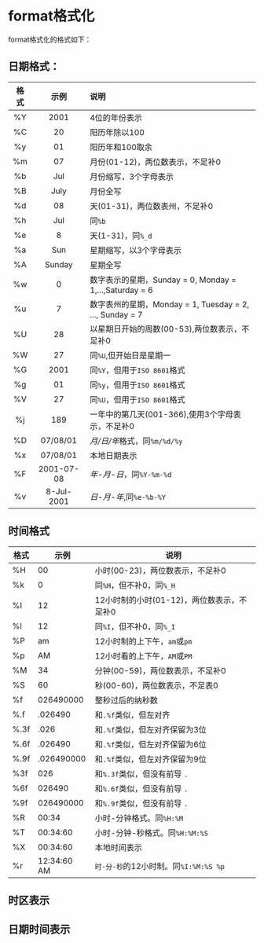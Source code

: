 # format格式化

format格式化的格式如下：

## 日期格式：

| 格式 |     示例     | 说明                                               |
|:--:|:----------:|:-------------------------------------------------|
| %Y |    2001    | 4位的年份表示                                          |
| %C |     20     | 阳历年除以100                                         |
| %y |     01     | 阳历年和100取余                                        |
| %m |     07     | 月份(01-12)，两位数表示，不足补0                             |
| %b |    Jul     | 月份缩写，3个字母表示                                      |
| %B |    July    | 月份全写                                             |
| %d |     08     | 天(01-31)，两位数表州，不足补0                              |
| %h |    Jul     | 同`%b`                                            |
| %e |     8      | 天(1-31)，同`%_d`                                   |
| %a |    Sun     | 星期缩写，以3个字母表示                                     |
| %A |   Sunday   | 星期全写                                             |
| %w |     0      | 数字表示的星期，Sunday = 0, Monday = 1,...,Saturday = 6  |
| %u |     7      | 数字表州的星期，Monday = 1, Tuesday = 2, ..., Sunday = 7 |
| %U |     28     | 以星期日开始的周数(00-53),两位数表示，不足补0                      |
| %W |     27     | 同`%U`,但开始日是星期一                                   |
| %G |    2001    | 同`%Y`，但用于`ISO 8601`格式                            |
| %g |     01     | 同`%y`，但用于`ISO 8601`格式                            |
| %V |     27     | 同`%U`，但用于`ISO 8601`格式                            |
| %j |    189     | 一年中的第几天(001-366),使用3个字母表示，不足补0                   |
| %D |  07/08/01  | *月/日/年*格式，同`%m/%d/%y`                            |
| %x |  07/08/01  | 本地日期表示                                           |
| %F | 2001-07-08 | *年-月-日*，同`%Y-%m-%d`                              |
| %v | 8-Jul-2001 | *日-月-年*,同`%e-%b-%Y`                              |

## 时间格式

| 格式   | 示例          | 说明                           |
|------|-------------|------------------------------|
| %H   | 00          | 小时(00-23)，两位数表示，不足补0         |
| %k   | 0           | 同`%H`，但不补0，同`%_H`            |
| %I   | 12          | 12小时制的小时(01-12)，两位数表示，不足补0   |
| %l   | 12          | 同`%I`，但不补0，同`%_I`            |
| %P   | am          | 12小时制的上下午，`am`或`pm`          |
| %p   | AM          | 12小时看的上下午，`AM`或`PM`          |
| %M   | 34          | 分钟(00-59)，两位数表示，不足补0         |
| %S   | 60          | 秒(00-60)，两位数表示，不足表0          |
| %f   | 026490000   | 整秒过后的纳秒数                     |
| %.f  | .026490     | 和`.%f`类似，但左对齐                |
| %.3f | .026        | 和`.%f`类似，但左对齐保留为3位           |
| %.6f | .026490     | 和`.%f`类似，但左对齐保留为6位           |
| %.9f | .026490000  | 和`.%f`类似，但左对齐保留为9位           |
| %3f  | 026         | 和`%.3f`类似，但没有前导 `.`          |
| %6f  | 026490      | 和`%.6f`类似，但没有前导 `.`          |
| %9f  | 026490000   | 和`%.9f`类似，但没有前导 `.`          |
| %R   | 00:34       | 小时-分钟格式。同`%H:%M`             |
| %T   | 00:34:60    | 小时-分钟-秒格式。同`%H:%M:%S`        |
| %X   | 00:34:60    | 本地时间表示                       |
| %r   | 12:34:60 AM | `时-分-秒`的12小时制。同`%I:%M:%S %p` |

## 时区表示

[//]: # (todo: 添加表格)

## 日期时间表示

[//]: # (todo: 添加表格)
